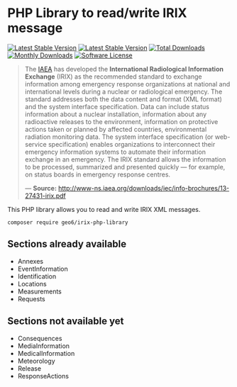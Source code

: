  # PHP Library to read/write IRIX message

 [![Latest Stable Version](https://styleci.io/repos/121750703/shield?branch=master)](https://styleci.io/repos/121750703)
 [![Latest Stable Version](https://poser.pugx.org/geo6/irix-php-library/v/stable)](https://packagist.org/packages/geo6/irix-php-library)
 [![Total Downloads](https://poser.pugx.org/geo6/irix-php-library/downloads)](https://packagist.org/packages/geo6/irix-php-library)
 [![Monthly Downloads](https://poser.pugx.org/geo6/irix-php-library/d/monthly.png)](https://packagist.org/packages/geo6/irix-php-library)
 [![Software License](https://img.shields.io/badge/license-MIT-brightgreen.svg)](LICENSE)

 > The [IAEA](https://www.iaea.org/) has developed the **International Radiological Information Exchange** (IRIX) as the recommended  standard to  exchange  information  among emergency response organizations at national and international levels during a nuclear or radiological emergency. The standard addresses both the data content and format (XML format) and the system interface specification. Data can include status information about a nuclear installation, information about any radioactive releases to the environment, information on protective actions taken or planned by affected countries, environmental radiation monitoring data. The system interface specification (or web-service specification) enables organizations to interconnect their emergency information systems to automate their information exchange in an emergency. The IRIX standard allows the information to be processed, summarized and presented quickly — for example, on status boards in emergency response centres.
>
> — **Source:** <http://www-ns.iaea.org/downloads/iec/info-brochures/13-27431-irix.pdf>

This PHP library allows you to read and write IRIX XML messages.

    composer require geo6/irix-php-library

## Sections already available

- Annexes
- EventInformation
- Identification
- Locations
- Measurements
- Requests

## Sections not available yet

- Consequences
- MediaInformation
- MedicalInformation
- Meteorology
- Release
- ResponseActions
